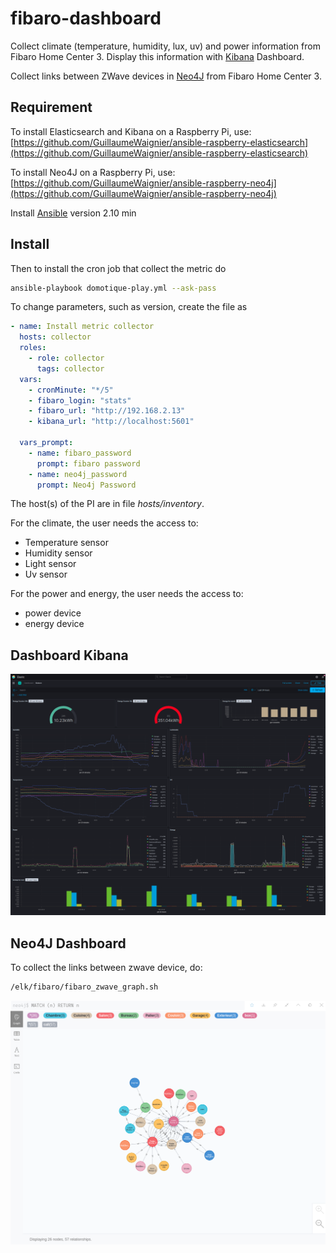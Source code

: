 # fibaro-dashboard

Collect climate (temperature, humidity, lux, uv) and power information from Fibaro Home Center 3.
Display this information with [Kibana](https://www.elastic.co/kibana) Dashboard.

Collect links between ZWave devices in [Neo4J](https://neo4j.com/) from Fibaro Home Center 3.

## Requirement

To install Elasticsearch and Kibana on a Raspberry Pi, use:
[https://github.com/GuillaumeWaignier/ansible-raspberry-elasticsearch](https://github.com/GuillaumeWaignier/ansible-raspberry-elasticsearch)

To install Neo4J on a Raspberry Pi, use:
[https://github.com/GuillaumeWaignier/ansible-raspberry-neo4j](https://github.com/GuillaumeWaignier/ansible-raspberry-neo4j)

Install [Ansible](https://docs.ansible.com/ansible/latest/index.html) version 2.10 min


## Install

Then to install the cron job that collect the metric do

```bash
ansible-playbook domotique-play.yml --ask-pass
```

To change parameters, such as version, create the file as

```yaml
- name: Install metric collector
  hosts: collector
  roles:
    - role: collector
      tags: collector
  vars:
    - cronMinute: "*/5"
    - fibaro_login: "stats"
    - fibaro_url: "http://192.168.2.13"
    - kibana_url: "http://localhost:5601"

  vars_prompt:
    - name: fibaro_password
      prompt: fibaro password
    - name: neo4j_password
      prompt: Neo4j Password
```

The host(s) of the PI are in file _hosts/inventory_.

For the climate, the user needs the access to:
* Temperature sensor
* Humidity sensor
* Light sensor
* Uv sensor

For the power and energy, the user needs the access to:
* power device
* energy device

## Dashboard Kibana

![Dashboard](doc/kibana.png)

## Neo4J Dashboard

To collect the links between zwave device, do:

```bash
/elk/fibaro/fibaro_zwave_graph.sh
```

![Dashboard](doc/neo4j.png)
